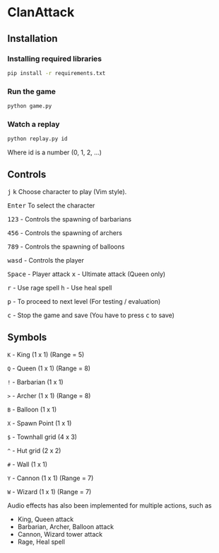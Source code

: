 # ClanAttack

## Installation
### Installing required libraries
```bash
pip install -r requirements.txt
```
### Run the game
```bash
python game.py
```
### Watch a replay
```bash
python replay.py id
```
Where id is a number (0, 1, 2, ...)


## Controls
<kbd>j</kbd> <kbd>k</kbd> Choose character to play (Vim style).

<kbd>Enter</kbd> To select the character

<kbd>1</kbd><kbd>2</kbd><kbd>3</kbd> - Controls the spawning of barbarians

<kbd>4</kbd><kbd>5</kbd><kbd>6</kbd> - Controls the spawning of archers

<kbd>7</kbd><kbd>8</kbd><kbd>9</kbd> - Controls the spawning of balloons 

<kbd>w</kbd><kbd>a</kbd><kbd>s</kbd><kbd>d</kbd> - Controls the player 

<kbd>Space</kbd> - Player attack
<kbd>x</kbd> - Ultimate attack (Queen only)

<kbd>r</kbd> - Use rage spell
<kbd>h</kbd> - Use heal spell
 
<kbd>p</kbd> - To proceed to next level (For testing / evaluation)

<kbd>c</kbd> - Stop the game and save (You have to press <kbd>c</kbd> to save)

## Symbols
`K` - King (1 x 1) (Range = 5)

`Q` - Queen (1 x 1) (Range = 8)

`!` - Barbarian (1 x 1) 

`>` - Archer (1 x 1) (Range = 8)

`B` - Balloon (1 x 1) 

`X` - Spawn Point (1 x 1)

`$` - Townhall grid (4 x 3)

`^` - Hut grid (2 x 2)

`#` - Wall (1 x 1)

`Y` - Cannon (1 x 1) (Range = 7)

`W` - Wizard (1 x 1) (Range = 7)


Audio effects has also been implemented for multiple actions, such as
- King, Queen attack
- Barbarian, Archer, Balloon attack
- Cannon, Wizard tower attack
- Rage, Heal spell
